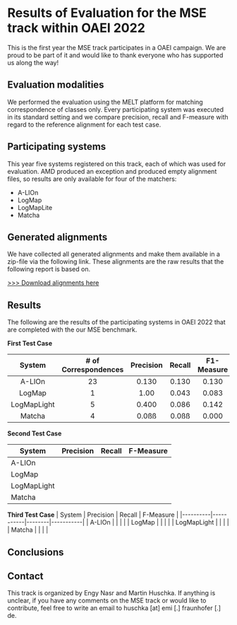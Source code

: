 # Results of Evaluation for the MSE track within OAEI 2022 
This is the first year the MSE track participates in a OAEI campaign. We are proud to be part of it and would like to thank everyone who has supported us along the way!

## Evaluation modalities
We performed the evaluation using the MELT platform for matching correspondence of classes only. Every participating system was executed in its standard setting and we compare precision, recall and F-measure with regard to the reference alignment for each test case. 

## Participating systems
This year five systems registered on this track, each of which was used for evaluation. AMD produced an exception and produced empty alignment files, so results are only available for four of the matchers:
- A-LIOn
- LogMap
- LogMapLite
- Matcha

## Generated alignments
We have collected all generated alignments and make them available in a zip-file via the following link. These alignments are the raw results that the following report is based on.

[>>> Download alignments here](https://github.com/EngyNasr/MSE-Benchmark/raw/main/Results/OAEI2022/oaei2022-mse-alignments.zip)

## Results

The following are the results of the participating systems in OAEI 2022 that are completed with the our MSE benchmark.

**First Test Case**

| System   | # of Correspondences | Precision | Recall | F1-Measure |
|:--------:|:--------------------:|:---------:|:------:|:----------:|
| A-LIOn   |           23         |   0.130   | 0.130  | 0.130      |
| LogMap   |            1         |    1.00   | 0.043  | 0.083      |
| LogMapLight |         5         |    0.400  | 0.086  | 0.142      |
| Matcha   |            4         |    0.0ßß  | 0.0ßß  | 0.000      |

**Second Test Case**

| System   | Precision | Recall | F-Measure |
|----------|-----------|--------|-----------|
| A-LIOn   |           |        |           |
| LogMap   |           |        |           |
| LogMapLight |           |        |           |
| Matcha   |           |        |           |

**Third Test Case**
| System   | Precision | Recall | F-Measure |
|----------|-----------|--------|-----------|
| A-LIOn   |           |        |           |
| LogMap   |           |        |           |
| LogMapLight |           |        |           |
| Matcha   |           |        |           |

## Conclusions

## Contact
This track is organized by Engy Nasr and Martin Huschka. If anything is unclear, if you have any comments on the MSE track or would like to contribute, feel free to write an email to huschka [at] emi [.] fraunhofer [.] de.





